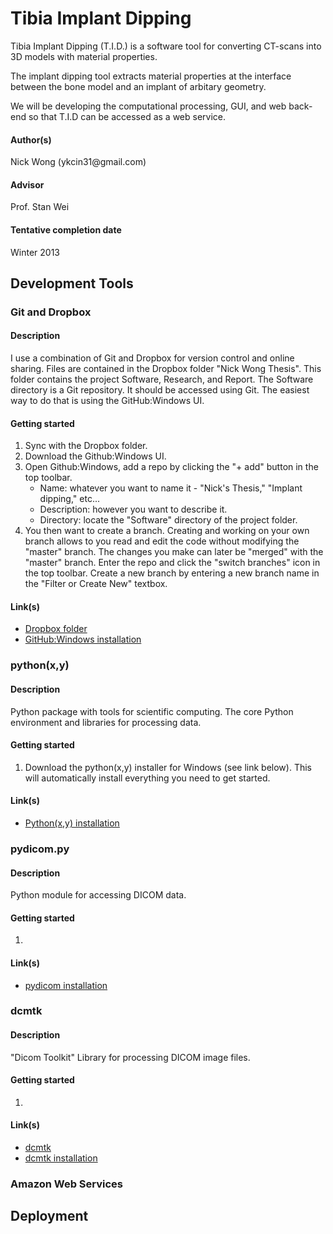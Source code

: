 <h1>Tibia Implant Dipping</h1>
<p>
Tibia Implant Dipping (T.I.D.) is a software tool for converting CT-scans into 3D models with material properties.
</p>
<p>
The implant dipping tool extracts material properties at the interface between the bone model and an implant of arbitary geometry.
</p>
<p>
We will be developing the computational processing, GUI, and web back-end so that T.I.D can be accessed as a web service.
</p>

<h4>Author(s)</h4>
Nick Wong  (ykcin31@gmail.com)

<h4>Advisor</h4>
Prof. Stan Wei

<h4>Tentative completion date</h4>
Winter 2013

<h2>Development Tools</h2>

<h3>Git and Dropbox</h3>
<h4>Description</h4>
<p>I use a combination of Git and Dropbox for version control and online sharing. Files are contained in the Dropbox folder "Nick Wong Thesis". This folder contains the project Software, Research, and Report. The Software directory is a Git repository. It should be accessed using Git. The easiest way to do that is using the GitHub:Windows UI.</p>
<h4>Getting started</h4>
<ol>
	<li>Sync with the Dropbox folder.</li>
	<li>Download the Github:Windows UI.</li>
	<li>Open Github:Windows, add a repo by clicking the "+ add" button in the top toolbar.
	<ul>
		<li>Name: whatever you want to name it - "Nick's Thesis," "Implant dipping," etc...</li>
		<li>Description: however you want to describe it.</li>
		<li>Directory: locate the "Software" directory of the project folder.</li>
	</ul></li>
	<li>You then want to create a branch. Creating and working on your own branch allows to you read and edit the code without modifying the "master" branch. The changes you make can later be "merged" with the "master" branch. Enter the repo and click the "switch branches" icon in the top toolbar. Create a new branch by entering a new branch name in the "Filter or Create New" textbox.</li>
</ol>
<h4>Link(s)</h4>
<ul>
	<li><a href="https://www.dropbox.com/sh/84rl2r1x2q8gjpa/hVCcfcNCcf">Dropbox folder</a></li>
	<li><a href="http://windows.github.com/">GitHub:Windows installation</a></li>
</ul>

<h3>python(x,y)</h3>
<h4>Description</h4>
<p>
Python package with tools for scientific computing. The core Python environment and libraries for processing data.
</p>	
<h4>Getting started</h4>
<ol>
	<li>Download the python(x,y) installer for Windows (see link below). This will automatically install everything you need to get started.</li>
</ol>
<h4>Link(s)</h4>
<ul>
	<li><a href="https://code.google.com/p/pythonxy/wiki/Downloads?tm=2">Python(x,y) installation</a></li>
</ul>

<h3>pydicom.py</h3>
<h4>Description</h4>
<p>	
Python module for accessing DICOM data. 
</p>
<h4>Getting started</h4>
<ol>
	<li></li>
</ol>
<h4>Link(s)</h4>
<ul>
	<li><a href="https://code.google.com/p/pydicom/">pydicom installation</a></li>
</ul>

<h3>dcmtk</h3>
<h4>Description</h4>
<p>	
"Dicom Toolkit" Library for processing DICOM image files.
</p>
<h4>Getting started</h4>
<ol>
	<li></li>
</ol>
<h4>Link(s)</h4>
<ul>
	<li><a href="http://dicom.offis.de/dcmtk.php.en">dcmtk</a></li>
	<li><a href="http://support.dcmtk.org/docs/file_install.html">dcmtk installation</a></li>
</ul>

<h3>Amazon Web Services</h3>

<h2>Deployment</h2>

